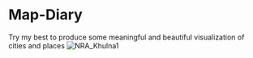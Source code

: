 # Map-Diary
Try my best to produce some meaningful and beautiful visualization of cities and places
![NRA_Khulna1](https://user-images.githubusercontent.com/79411972/206264354-97e9bd6d-8d04-4088-b33e-c5abaa58481f.jpg)
